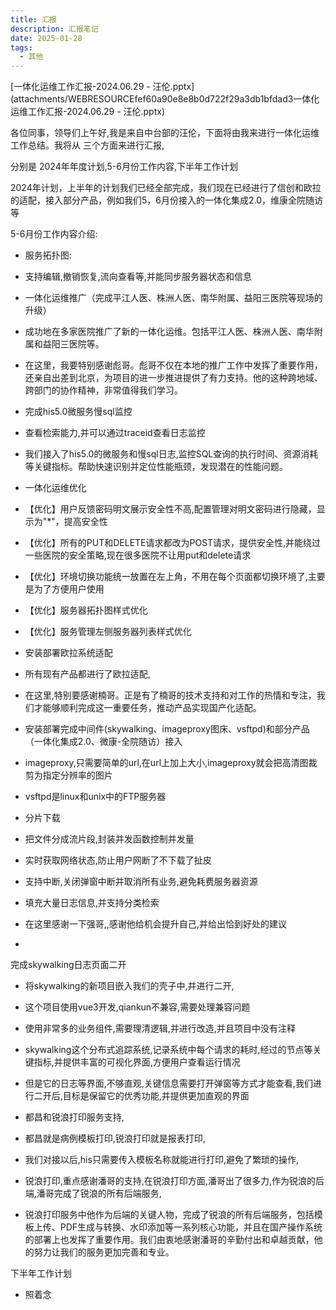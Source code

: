 ```yaml
---
title: 汇报
description: 汇报笔记
date: 2025-01-28
tags:
  - 其他
---
```


[一体化运维工作汇报-2024.06.29 - 汪伦.pptx](attachments/WEBRESOURCEfef60a90e8e8b0d722f29a3db1bfdad3一体化运维工作汇报-2024.06.29 - 汪伦.pptx)

各位同事，领导们上午好,我是来自中台部的汪伦，下面将由我来进行一体化运维工作总结。我将从 三个方面来进行汇报,

分别是 2024年年度计划,5-6月份工作内容,下半年工作计划

2024年计划，上半年的计划我们已经全部完成，我们现在已经进行了信创和欧拉的适配，接入部分产品，例如我们5，6月份接入的一体化集成2.0，维康全院随访等

5-6月份工作内容介绍:

- 服务拓扑图:

- 支持编辑,撤销恢复,流向查看等,并能同步服务器状态和信息

- 一体化运维推广（完成平江人医、株洲人医、南华附属、益阳三医院等现场的升级）

- 成功地在多家医院推广了新的一体化运维。包括平江人医、株洲人医、南华附属和益阳三医院等。

- 在这里，我要特别感谢彪哥。彪哥不仅在本地的推广工作中发挥了重要作用，还亲自出差到北京，为项目的进一步推进提供了有力支持。他的这种跨地域、跨部门的协作精神，非常值得我们学习。

- 完成his5.0微服务慢sql监控

- 查看检索能力,并可以通过traceid查看日志监控

- 我们接入了his5.0的微服务和慢sql日志,监控SQL查询的执行时间、资源消耗等关键指标。帮助快速识别并定位性能瓶颈，发现潜在的性能问题。

- 一体化运维优化

- 【优化】用户反馈密码明文展示安全性不高,配置管理对明文密码进行隐藏，显示为"*"，提高安全性

- 【优化】所有的PUT和DELETE请求都改为POST请求，提供安全性,并能绕过一些医院的安全策略,现在很多医院不让用put和delete请求

- 【优化】环境切换功能统一放置在左上角，不用在每个页面都切换环境了,主要是为了方便用户使用

- 【优化】服务器拓扑图样式优化

- 【优化】服务管理左侧服务器列表样式优化

- 安装部署欧拉系统适配

- 所有现有产品都进行了欧拉适配,

- 在这里,特别要感谢楠哥。正是有了楠哥的技术支持和对工作的热情和专注，我们才能够顺利完成这一重要任务，推动产品实现国产化适配。

- 安装部署完成中间件(skywalking、imageproxy图床、vsftpd)和部分产品（一体化集成2.0、微康-全院随访）接入

- imageproxy,只需要简单的url,在url上加上大小,imageproxy就会把高清图裁剪为指定分辨率的图片

- vsftpd是linux和unix中的FTP服务器

- 分片下载

- 把文件分成流片段,封装并发函数控制并发量

- 实时获取网络状态,防止用户网断了不下载了扯皮

- 支持中断,关闭弹窗中断并取消所有业务,避免耗费服务器资源

- 填充大量日志信息,并支持分类检索

- 在这里感谢一下强哥,,感谢他给机会提升自己,并给出恰到好处的建议

- 
完成skywalking日志页面二开

- 将skywalking的新项目嵌入我们的壳子中,并进行二开,

- 这个项目使用vue3开发,qiankun不兼容,需要处理兼容问题

- 使用非常多的业务组件,需要理清逻辑,并进行改造,并且项目中没有注释

- skywalking这个分布式追踪系统,记录系统中每个请求的耗时,经过的节点等关键指标,并提供丰富的可视化界面,方便用户查看运行情况

- 但是它的日志等界面,不够直观,关键信息需要打开弹窗等方式才能查看,我们进行二开后,目标是保留它的优秀功能,并提供更加直观的界面

- 都昌和锐浪打印服务支持,

- 都昌就是病例模板打印,锐浪打印就是报表打印,

- 我们对接以后,his只需要传入模板名称就能进行打印,避免了繁琐的操作,

- 锐浪打印,重点感谢潘哥的支持,在锐浪打印方面,潘哥出了很多力,作为锐浪的后端,潘哥完成了锐浪的所有后端服务,

- 锐浪打印服务中他作为后端的关键人物，完成了锐浪的所有后端服务，包括模板上传、PDF生成与转换、水印添加等一系列核心功能，并且在国产操作系统的部署上也发挥了重要作用。我们由衷地感谢潘哥的辛勤付出和卓越贡献，他的努力让我们的服务更加完善和专业。

下半年工作计划

- 照着念